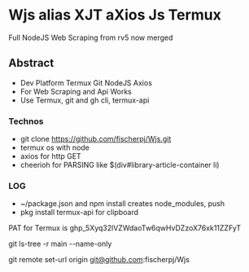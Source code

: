 # Wjs alias XJT aXios Js Termux
Full NodeJS Web Scraping 
from rv5 now merged 

## Abstract
- Dev Platform Termux Git NodeJS Axios
- For Web Scraping and Api Works
- Use Termux, git and gh cli, termux-api 

### Technos
-  git clone https://github.com/fischerpj/Wjs.git
- termux os with node
- axios for http GET
- cheerioh for PARSING like $(div#library-article-container li)

### LOG
- ~/package.json and npm install creates node_modules, push
- pkg install termux-api for clipboard

PAT for Termux is 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

git ls-tree -r main --name-only

git remote set-url origin git@github.com:fischerpj/Wjs

